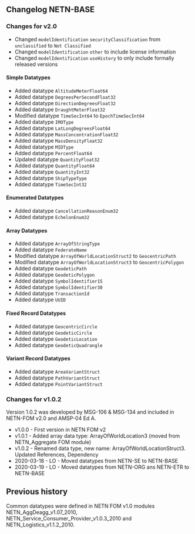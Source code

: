 ## Changelog NETN-BASE

### Changes for v2.0

* Changed `modelIdentification` `securityClassification` from `unclassified` to `Not Classified`
* Changed `modelIdentification` `other` to include license information
* Changed `modelIdentification` `useHistory` to only include formally released versions

#### Simple Datatypes
* Added datatype `AltitudeMeterFloat64`
* Added datatype `DegreesPerSecondFloat32` 
* Added datatype `DirectionDegreesFloat32`
* Added datatype `DraughtMeterFloat32`
* Modified datatype `TimeSecInt64` to `EpochTimeSecInt64` 
* Added datatype `IMOType`
* Added datatype `LatLongDegreesFloat64`
* Added datatype `MassConcentrationFloat32`
* Added datatype `MassDensityFloat32`
* Added datatype `MIDType`
* Added datatype `PercentFloat64`
* Updated datatype `QuantityFloat32`
* Added datatype `QuantityFloat64`
* Added datatype `QuantityInt32`
* Added datatype `ShipTypeType`
* Added datatype `TimeSecInt32`

#### Enumerated Datatypes

* Added datatype `CancellationReasonEnum32`
* Added datatype `EchelonEnum32`

#### Array Datatypes

* Added datatype `ArrayOfStringType`
* Added datatype `FederateName`
* Modified datatype `ArrayOfWorldLocationStruct2` to `GeocentricPath`
* Modified datatype `ArrayOfWorldLocationStruct3` to `GeocentricPolygon`
* Added datatype `GeodeticPath`
* Added datatype `GeodeticPolygon`
* Added datatype `SymbolIdentifier15`
* Added datatype `SymbolIdentifier30`
* Added datatype `TransactionId`
* Added datatype `UUID`

#### Fixed Record Datatypes
* Added datatype `GeocentricCircle`
* Added datatype `GeodeticCircle`
* Added datatype `GeodeticLocation`
* Added datatype `GeodeticQuadrangle`

#### Variant Record Datatypes
* Added datatype `AreaVariantStruct`
* Added datatype `PathVariantStruct`
* Added datatype `PointVariantStruct`



### Changes for v1.0.2
Version 1.0.2 was developed by MSG-106 & MSG-134 and included in NETN-FOM v2.0 and AMSP-04 Ed A.

* v1.0.0 - First version in NETN FOM v2
* v1.0.1 - Added array data type: ArrayOfWorldLocation3 (moved from NETN_Aggregate FOM module)
* v1.0.2 - Renamed data type, new name: ArrayOfWorldLocationStruct3. Updated References, Dependency
* 2020-03-18 - LO - Moved datatypes from NETN-SE to NETN-BASE
* 2020-03-19 - LO - Moved datatypes from NETN-ORG ans NETN-ETR to NETN-BASE

## Previous history
Common datatypes were defined in NETN FOM v1.0 modules NETN_AggDeagg_v1.07_2010, NETN_Service_Consumer_Provider_v1.0.3_2010 and NETN_Logistics_v1.1.2_2010.


